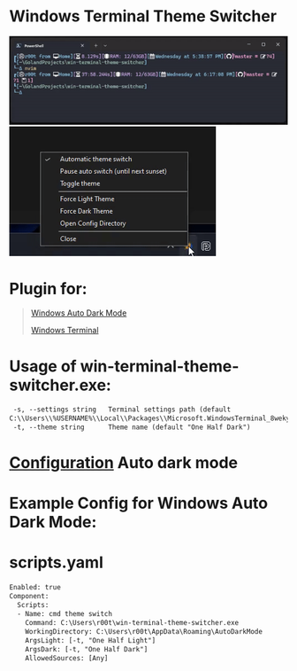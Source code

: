 # Windows Terminal Theme Switcher 

![Windows Terminal](https://github.com/IgorChicherin/win-terminal-theme-switcher/blob/master/images/terminal.gif)
![Windows Auto Dark Mode](https://github.com/IgorChicherin/win-terminal-theme-switcher/blob/master/images/auto_dark.gif)

# Plugin for:
> [Windows Auto Dark Mode](https://github.com/AutoDarkMode/Windows-Auto-Night-Mode)
>
> [Windows Terminal](https://www.microsoft.com/store/productId/9N0DX20HK701?ocid=pdpshare)

# Usage of win-terminal-theme-switcher.exe:
```
 -s, --settings string   Terminal settings path (default C:\\Users\\%USERNAME%\\Local\\Packages\\Microsoft.WindowsTerminal_8wekyb3d8bbwe\\LocalState\\settings.json")
 -t, --theme string      Theme name (default "One Half Dark")

``` 

# [Configuration](https://github.com/AutoDarkMode/Windows-Auto-Night-Mode/wiki/How-to-add-custom-scripts) Auto dark mode 

# Example Config for Windows Auto Dark Mode:
# scripts.yaml
```
Enabled: true
Component:
  Scripts:
  - Name: cmd theme switch
    Command: C:\Users\r00t\win-terminal-theme-switcher.exe
    WorkingDirectory: C:\Users\r00t\AppData\Roaming\AutoDarkMode
    ArgsLight: [-t, "One Half Light"]
    ArgsDark: [-t, "One Half Dark"]
    AllowedSources: [Any]


    
```
